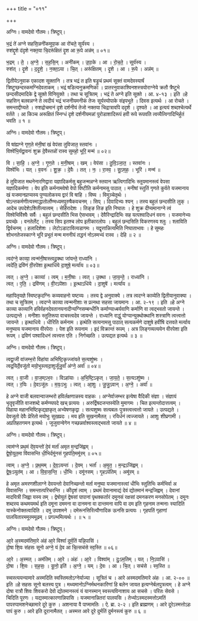 +++
title = "०११"

+++


अग्निः। वामदेवो गौतमः। त्रिष्टुप्।

भ॒द्रं ते॑ अग्ने सहसि॒न्ननी॑कमुपा॒क आ रो॑चते॒ सूर्य॑स्य ।  
रुश॑द्दृ॒शे द॑दृशे नक्त॒या चि॒दरू॑क्षितं दृ॒श आ रू॒पे अन्न॑म् ॥ ०१॥

भ॒द्रम् । ते॒ । अ॒ग्ने॒ । स॒ह॒सि॒न् । अनी॑कम् । उ॒पा॒के । आ । रो॒च॒ते॒ । सूर्य॑स्य ।  
रुश॑त् । दृ॒शे । द॒दृ॒शे॒ । न॒क्त॒ऽया । चि॒त् । अरू॑क्षितम् । दृ॒शे । आ । रू॒पे । अन्न॑म् ॥

द्वितीयेऽनुवाक एकादश सूक्तानि । तत्र भद्रं त इति षड्रुचं प्रथमं सूक्तं वामदेवस्यार्षं त्रिष्टुप्छन्दस्कमग्निदेवताकम् । भद्रं षडित्यनुक्रमणिका । प्रातरनुवाकाश्विनशस्त्रयोराग्नेये क्रतौ त्रैष्टुभे छन्दसीदमादिके द्वे सूक्ते विनियुक्ते । तथा च सूत्रितम् । भद्रं ते अग्ने इति सूक्ते । आ. ४-१३ । इति ॥हे सहसिन् बलवन्नग्ने ते त्वदीयं भद्रं भजनीयमनीकं तेजः सूर्यस्योपाके संइपभूते । दिवस इत्यर्थः । आ रोचते । समन्ताद्दीप्यते । रुशद्रोचमानं दृशे दर्शनीयं तेजो नक्तया चिद्रात्रावपि ददृशे । दृश्यते । आ इत्ययं शब्दश्चेत्यर्थे वर्तते । आ किञ्च अरूक्षितं स्निग्धं दृशे दर्शनीयमन्नां पुरोडाशादिरूपं हवी रूपे रूपवति त्वय्यैत्विगादिभिर्हुतं भवति ॥ १ ॥

अग्निः। वामदेवो गौतमः। त्रिष्टुप्।

वि षा॑ह्यग्ने गृण॒ते म॑नी॒षां खं वेप॑सा तुविजात॒ स्तवा॑नः ।  
विश्वे॑भि॒र्यद्वा॒वनः॑ शुक्र दे॒वैस्तन्नो॑ रास्व सुमहो॒ भूरि॒ मन्म॑ ॥ ०२॥

वि । सा॒हि॒ । अ॒ग्ने॒ । गृ॒ण॒ते । म॒नी॒षाम् । खम् । वेप॑सा । तु॒वि॒ऽजा॒त॒ । स्तवा॑नः ।  
विश्वे॑भिः । यत् । व॒वनः॑ । शु॒क्र॒ । दे॒वैः । तत् । नः॒ । रा॒स्व॒ । सु॒ऽम॒हः॒ । भूरि॑ । मन्म॑ ॥

हे तुविजात मथनेनारणिद्वारा यज्ञादिकर्मसु बहुजन्मन्नग्ने स्तवान ऋत्विगादिभिः स्तूयमानस्त्वं वेपसा यज्ञादिकर्मणा । वेप इति कर्मनामवेषो वेपो विष्टीति कर्मनामसु पाठात् । मनीषां स्तुतिं गृणते कुर्वते यजमानाय खं यजमानप्राप्यस्य पुण्यलोकस्य द्वारं वि षाहि । विष्य । विमुञ्चेतृर्थः । षोऽन्तकर्मणीत्यस्माद्धातोर्लोण्मध्यमपुरुषैकवचनम् । सिप् । दिवादिभ्यः श्यन् । तस्य बहुलं छन्दसीति लुक् । आदेच उपदेशेऽशितीत्यात्वम् । सेर्हिरादेशः । तिङ्ङ तिङ इति निघातः । हे शुक्र दीप्यमानाग्ने त्वं विश्वेभिर्विश्वैः सर्वैः । बहुलं छन्दसीति भिस ऐसभावम् । देवैरिन्द्रादिभिः सह यत्पश्वादिधनं ववनः । यजमानेभ्यः प्रयच्छेः । वनतेर्लेट् । तस्य सिप इतश्च लोप इतीकारलोपः । बहुलं छन्दसिति विकरणस्य श्लुः । श्लाविति द्विर्वचनम् । हलादिशेशः । लेटोऽडाटावित्यडागमः । यद्वृत्तान्नित्यमिति निघाताभावः । हे सुमहः शोभनतेजस्काग्ने भूरि प्रभूतं मन्म मननीयं तद्धनं नोऽस्मभ्यं रास्व । देहि ॥ २ ॥

अग्निः। वामदेवो गौतमः। त्रिष्टुप्।

त्वद॑ग्ने॒ काव्या॒ त्वन्म॑नी॒षास्त्वदु॒क्था जा॑यन्ते॒ राध्या॑नि ।  
त्वदे॑ति॒ द्रवि॑णं वी॒रपे॑शा इ॒त्थाधि॑ये दा॒शुषे॒ मर्त्या॑य ॥ ०३॥

त्वत् । अ॒ग्ने॒ । काव्या॑ । त्वम् । म॒नी॒षाः । त्वत् । उ॒क्था । जा॒य॒न्ते॒ । राध्या॑नि ।  
त्वत् । ए॒ति॒ । द्रवि॑णम् । वी॒रऽपे॑शाः । इ॒त्थाऽधि॑ये । दा॒शुषे॑ । मर्त्या॑य ॥

महापितृयज्ञे स्विष्टकृदग्निः कव्यवाहनो यष्टव्यः । तस्य द्वे अनुवाक्ये । तत्र त्वदग्ने काव्येति द्वितीयानुवाक्या । तथा च सुत्रितम् । त्वदग्ने काव्या त्वन्मनीशाः स प्रत्नथा सहसा जायमानः । आ. २-१९ । इति ॥हे अग्ने काव्या काव्यानि हविर्वहनदेवतानयनादीन्यग्निसम्बन्धीनि कर्माण्याध्बर्यवाणि कर्माणि वा त्वद्भवतो जायन्ते । उत्पद्यन्ते । मनीशाः स्तुतिरूपा वाचस्त्वदेव जायन्ते । राध्यानि राद्धुं योग्यान्युक्थोक्थानि शस्त्राणि त्वत्त्वत्तो जायन्ते । इत्थाधिये । धीरिति कर्मनाम । इत्थेति सत्यनामसु पाठात् सत्यकर्मणे दाशुषे हवींषि दत्तवते मर्त्याय मनुष्याय यजमानाय वीरपेराः । पेश इति रूपनाम । इदं विक्रान्तं रूपम् । अत्र लिङ्गव्यत्ययेन वीरपेशा इति रूपम् । द्रविणं पश्वादिधनं त्वत्त्वत्त एति । निर्गच्छति । उत्पद्यत इत्यर्थः ॥ ३ ॥

अग्निः। वामदेवो गौतमः। त्रिष्टुप्।

त्वद्वा॒जी वा॑जम्भ॒रो विहा॑या अभिष्टि॒कृज्जा॑यते स॒त्यशु॑ष्मः ।  
त्वद्र॒यिर्दे॒वजू॑तो मयो॒भुस्त्वदा॒शुर्जू॑जु॒वाँ अ॑ग्ने॒ अर्वा॑ ॥ ०४॥

त्वत् । वा॒जी । वा॒ज॒म्ऽभ॒रः । विऽहा॑याः । अ॒भि॒ष्टि॒ऽकृत् । जा॒य॒ते॒ । स॒त्यऽशु॑ष्मः ।  
त्वत् । र॒यिः । दे॒वऽजू॑तः । म॒यः॒ऽभुः । त्वत् । आ॒शुः । जू॒जु॒ऽवान् । अ॒ग्ने॒ । अर्वा॑ ॥

हे अग्ने वाजी बलवान्वाजम्भरो हविर्लक्षणान्नस्य वाहकः । अग्नेर्वाजम्भर इत्येषा वैदिकी संज्ञा । संज्ञायं भृतॄवृजीति वाजशब्दे कर्मण्य्पपदे खच् प्रत्ययः । अरुर्द्विषदजन्तस्येति मुमागमः । चित इत्यन्तोदात्तत्वम् । विहाया महानभिष्टिकृद्यज्ञकृत् अभ्येषणकृद्वा । सत्यशुष्मः सत्यबलः पुत्रस्त्वत्त्वत्तो जायते । उत्पद्यते । देवजूतो देवैः प्रेरितो मयोभुः सुखप्रदः । मय इति सुखनामैतत् । रयिर्धनं त्वज्जायते । आशुः शीघ्रगामी । अप्रतिहतगमन इत्यर्थः । जूजुवान्वेगेन गच्छन्नर्वाश्वस्त्वद्भवतो जायते ॥ ४ ॥

अग्निः। वामदेवो गौतमः। त्रिष्टुप्।

त्वाम॑ग्ने प्रथ॒मं दे॑व॒यन्तो॑ दे॒वं मर्ता॑ अमृत म॒न्द्रजि॑ह्वम् ।  
द्वे॒षो॒युत॒मा वि॑वासन्ति धी॒भिर्दमू॑नसं गृ॒हप॑ति॒ममू॑रम् ॥ ०५॥

त्वाम् । अ॒ग्ने॒ । प्र॒थ॒मम् । दे॒व॒ऽयन्तः॑ । दे॒वम् । भर्ता॑ । अ॒मृ॒त॒ । म॒न्द्रऽजि॑ह्वम् ।  
द्वे॒षः॒ऽयुत॑म् । आ । वि॒वा॒स॒न्ति॒ । धी॒भिः । दमू॑नसम् । गृ॒हऽप॑तिम् । अमू॑रम् ॥

हे अमृत अमरणशीलाग्ने देवयन्तो देवानिच्छन्तो मर्ता मनुष्या यजमानास्त्वां धीभिः स्तुतिभिः कर्मभिर्वा अ विवासन्ति । समन्तात्परिचरन्ति । कीदृशं त्वाम् । प्रथमं देवानामाद्यं देवं द्योतमानं मन्द्रजिह्वम् । देवानां मादयित्री जिह्वा यस्य तम् । द्वेषोयुतं द्वेषसां पापानां पृथक्कर्तारं दमूनसं रक्षसां दमनकरण मनसोपेतम् । दमूनः शब्दस्य कथमयमर्थ इति दमूना दममना वा दानमना वा दान्तमना वापि वा दम इति गृहनाम तन्मनाः स्यादिति यास्केनोक्तत्वादिति । दमु उपशमने । दमेरूनसिरित्यौणादिक ऊनसि प्रत्ययः । गृहपतिं गृहाणां पालयितारममूरममूढम् । प्रगल्भमित्यर्थः । ॥ ५ ॥

अग्निः। वामदेवो गौतमः। त्रिष्टुप्।

आ॒रे अ॒स्मदम॑तिमा॒रे अंह॑ आ॒रे विश्वां॑ दुर्म॒तिं यन्नि॒पासि॑ ।  
दो॒षा शि॒वः स॑हसः सूनो अग्ने॒ यं दे॒व आ चि॒त्सच॑से स्व॒स्ति ॥ ०६॥

आ॒रे । अ॒स्मत् । अम॑तिम् । आ॒रे । अंहः॑ । आ॒रे । विश्वा॑म् । दुः॒ऽम॒तिम् । यत् । नि॒ऽपासि॑ ।  
दो॒षा । शि॒वः । स॒ह॒सः॒ । सू॒नो॒ इति॑ । अ॒ग्ने॒ । यम् । दे॒वः । आ । चि॒त् । सच॑से । स्व॒स्ति ॥

स्व्वस्त्ययन्यामारे अस्मदिति स्वस्तिमतोऽग्नेर्याज्या । सूत्रितं च । आरे अस्मदमतिमारे अंहः । आ. २-०० ॥ इति ॥हे सहसः सूनो बलस्य पुत्र । मथ्यमानोऽग्निर्मथनकारिणां हि बलेन जायत इत्यग्नेर्बलपुत्रत्वम् । हे अग्ने दोषा रात्रौ शिवः शिवकरो देवो द्योतमानस्त्वं यं यानस्मान् स्वस्त्यविनाशाय आ सचसे । परितः सेवसे । चिदिति पूरणः । यद्यस्मात्कारणान्निपासि । यजमानान्नितरां पालयसि । तेभ्योऽस्मदस्मत्तोऽमतिं पापरुपामशनेच्छामारे दूरे कुरु । अशनाया वै पाप्मामतिः । ऐ. ब्रा. २-२ । इति ब्राह्मणम् । आरे दूरेऽस्मत्तोऽहः पापं कुरु । आरे इति दूरानामैतत् । अस्मत्त आरे दूरे दुर्मतिं दुर्मनस्त्वं कुरु ॥ ६ ॥